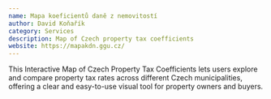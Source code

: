 ```yaml
---
name: Mapa koeficientů daně z nemovitostí
author: David Koňařík
category: Services
description: Map of Czech property tax coefficients
website: https://mapakdn.ggu.cz/
---
```


This Interactive Map of Czech Property Tax Coefficients lets users explore and
compare property tax rates across different Czech municipalities,
offering a clear and easy-to-use visual tool for property owners and buyers.
